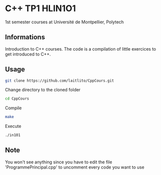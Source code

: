 # C++ TP1 HLIN1O1
1st semester courses at Université de Montpellier, Polytech
## Informations 
Introduction to C++ courses. The code is a compilation of little exercices to get introduced to C++. <br>

## Usage
```bash
git clone https://github.com/laitlito/CppCours.git
```
Change directory to the cloned folder
```bash
cd CppCours
```
Compile
```bash
make
```
Execute
```bash
./in101
```
## Note
You won't see anything since you have to edit the file 'ProgrammePrincipal.cpp' to uncomment every code you want to use <br>
